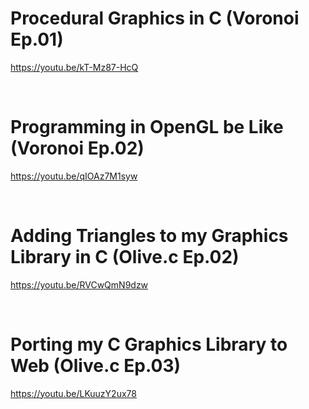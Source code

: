 # Procedural Graphics in C (Voronoi Ep.01)

https://youtu.be/kT-Mz87-HcQ


<br>

# Programming in OpenGL be Like (Voronoi Ep.02)

https://youtu.be/qIOAz7M1syw

<br>

# Adding Triangles to my Graphics Library in C (Olive.c Ep.02)

https://youtu.be/RVCwQmN9dzw

<br>

# Porting my C Graphics Library to Web (Olive.c Ep.03)

https://youtu.be/LKuuzY2ux78

